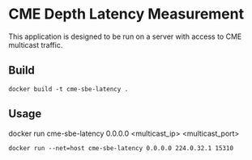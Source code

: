 # CME Depth Latency Measurement

This application is designed to be run on a server with access to CME multicast
traffic.

## Build
```
docker build -t cme-sbe-latency .
```

## Usage

docker run cme-sbe-latency 0.0.0.0 <multicast_ip> <multicast_port>

```
docker run --net=host cme-sbe-latency 0.0.0.0 224.0.32.1 15310
```
